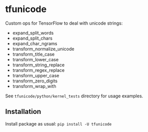 # tfunicode

Custom ops for TensorFlow to deal with unicode strings:

* expand_split_words
* expand_split_chars
* expand_char_ngrams
* transform_normalize_unicode
* transform_title_case
* transform_lower_case
* transform_string_replace
* transform_regex_replace
* transform_upper_case
* transform_zero_digits
* transform_wrap_with

See `tfunicode/python/kernel_tests` directory for usage examples.

## Installation

Install package as usual:
    ``pip install -U tfunicode``
